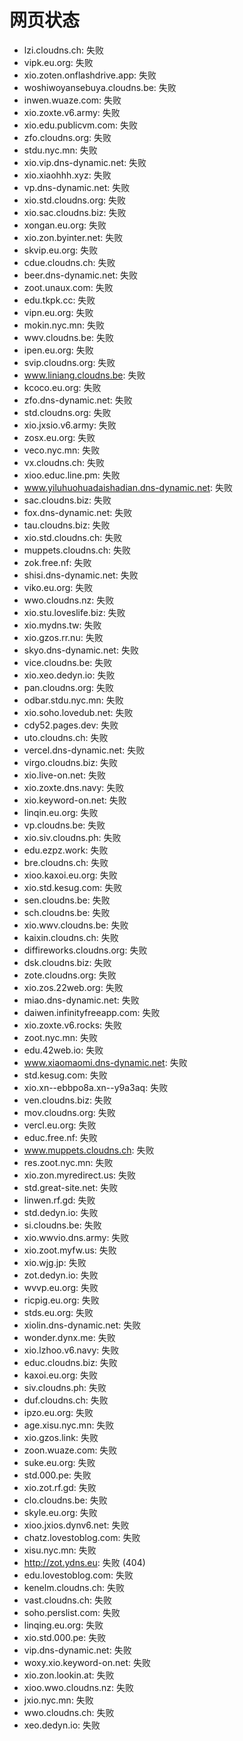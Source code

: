 # 网页状态
- lzi.cloudns.ch: 失败
- vipk.eu.org: 失败
- xio.zoten.onflashdrive.app: 失败
- woshiwoyansebuya.cloudns.be: 失败
- inwen.wuaze.com: 失败
- xio.zoxte.v6.army: 失败
- xio.edu.publicvm.com: 失败
- zfo.cloudns.org: 失败
- stdu.nyc.mn: 失败
- xio.vip.dns-dynamic.net: 失败
- xio.xiaohhh.xyz: 失败
- vp.dns-dynamic.net: 失败
- xio.std.cloudns.org: 失败
- xio.sac.cloudns.biz: 失败
- xongan.eu.org: 失败
- xio.zon.byinter.net: 失败
- skvip.eu.org: 失败
- cdue.cloudns.ch: 失败
- beer.dns-dynamic.net: 失败
- zoot.unaux.com: 失败
- edu.tkpk.cc: 失败
- vipn.eu.org: 失败
- mokin.nyc.mn: 失败
- wwv.cloudns.be: 失败
- ipen.eu.org: 失败
- svip.cloudns.org: 失败
- www.liniang.cloudns.be: 失败
- kcoco.eu.org: 失败
- zfo.dns-dynamic.net: 失败
- std.cloudns.org: 失败
- xio.jxsio.v6.army: 失败
- zosx.eu.org: 失败
- veco.nyc.mn: 失败
- vx.cloudns.ch: 失败
- xioo.educ.line.pm: 失败
- www.yiluhuohuadaishadian.dns-dynamic.net: 失败
- sac.cloudns.biz: 失败
- fox.dns-dynamic.net: 失败
- tau.cloudns.biz: 失败
- xio.std.cloudns.ch: 失败
- muppets.cloudns.ch: 失败
- zok.free.nf: 失败
- shisi.dns-dynamic.net: 失败
- viko.eu.org: 失败
- wwo.cloudns.nz: 失败
- xio.stu.loveslife.biz: 失败
- xio.mydns.tw: 失败
- xio.gzos.rr.nu: 失败
- skyo.dns-dynamic.net: 失败
- vice.cloudns.be: 失败
- xio.xeo.dedyn.io: 失败
- pan.cloudns.org: 失败
- odbar.stdu.nyc.mn: 失败
- xio.soho.lovedub.net: 失败
- cdy52.pages.dev: 失败
- uto.cloudns.ch: 失败
- vercel.dns-dynamic.net: 失败
- virgo.cloudns.biz: 失败
- xio.live-on.net: 失败
- xio.zoxte.dns.navy: 失败
- xio.keyword-on.net: 失败
- linqin.eu.org: 失败
- vp.cloudns.be: 失败
- xio.siv.cloudns.ph: 失败
- edu.ezpz.work: 失败
- bre.cloudns.ch: 失败
- xioo.kaxoi.eu.org: 失败
- xio.std.kesug.com: 失败
- sen.cloudns.be: 失败
- sch.cloudns.be: 失败
- xio.wwv.cloudns.be: 失败
- kaixin.cloudns.ch: 失败
- diffireworks.cloudns.org: 失败
- dsk.cloudns.biz: 失败
- zote.cloudns.org: 失败
- xio.zos.22web.org: 失败
- miao.dns-dynamic.net: 失败
- daiwen.infinityfreeapp.com: 失败
- xio.zoxte.v6.rocks: 失败
- zoot.nyc.mn: 失败
- edu.42web.io: 失败
- www.xiaomaomi.dns-dynamic.net: 失败
- std.kesug.com: 失败
- xio.xn--ebbpo8a.xn--y9a3aq: 失败
- ven.cloudns.biz: 失败
- mov.cloudns.org: 失败
- vercl.eu.org: 失败
- educ.free.nf: 失败
- www.muppets.cloudns.ch: 失败
- res.zoot.nyc.mn: 失败
- xio.zon.myredirect.us: 失败
- std.great-site.net: 失败
- linwen.rf.gd: 失败
- std.dedyn.io: 失败
- si.cloudns.be: 失败
- xio.wwvio.dns.army: 失败
- xio.zoot.myfw.us: 失败
- xio.wjg.jp: 失败
- zot.dedyn.io: 失败
- wvvp.eu.org: 失败
- ricpig.eu.org: 失败
- stds.eu.org: 失败
- xiolin.dns-dynamic.net: 失败
- wonder.dynx.me: 失败
- xio.lzhoo.v6.navy: 失败
- educ.cloudns.biz: 失败
- kaxoi.eu.org: 失败
- siv.cloudns.ph: 失败
- duf.cloudns.ch: 失败
- ipzo.eu.org: 失败
- age.xisu.nyc.mn: 失败
- xio.gzos.link: 失败
- zoon.wuaze.com: 失败
- suke.eu.org: 失败
- std.000.pe: 失败
- xio.zot.rf.gd: 失败
- clo.cloudns.be: 失败
- skyle.eu.org: 失败
- xioo.jxios.dynv6.net: 失败
- chatz.lovestoblog.com: 失败
- xisu.nyc.mn: 失败
- http://zot.ydns.eu: 失败 (404)
- edu.lovestoblog.com: 失败
- kenelm.cloudns.ch: 失败
- vast.cloudns.ch: 失败
- soho.perslist.com: 失败
- linqing.eu.org: 失败
- xio.std.000.pe: 失败
- vip.dns-dynamic.net: 失败
- woxy.xio.keyword-on.net: 失败
- xio.zon.lookin.at: 失败
- xioo.wwo.cloudns.nz: 失败
- jxio.nyc.mn: 失败
- wwo.cloudns.ch: 失败
- xeo.dedyn.io: 失败
